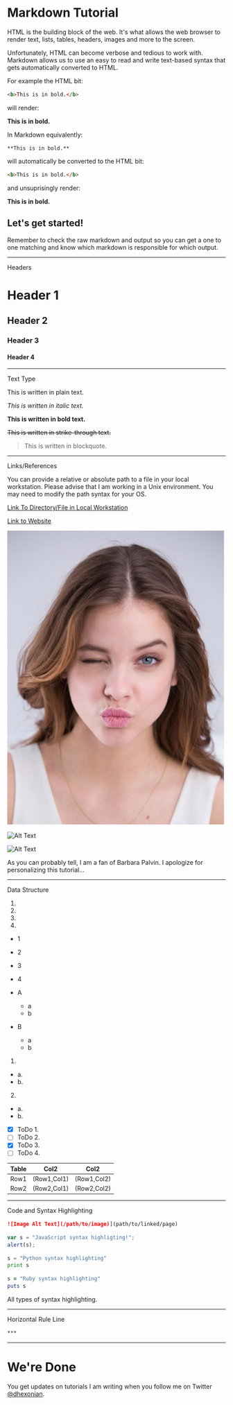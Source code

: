 # Markdown Tutorial

HTML is the building block of the web. It's what allows the web browser to render text, lists, tables, headers, images and more to the screen.

Unfortunately, HTML can become verbose and tedious to work with. Markdown allows us to use an easy to read and write text-based syntax that gets automatically converted to HTML.

For example the HTML bit: 
    
```HTML
<b>This is in bold.</b>
```

will render:

**This is in bold.**

In Markdown equivalently: 
    
    **This is in bold.**
 
will automatically be converted to the HTML bit:

```HTML
<b>This is in bold.</b>
```

and unsuprisingly render:

**This is in bold.**

## Let's get started! 

Remember to check the raw markdown and output so you can get a one to one matching and know which markdown is responsible for which output. 

***

Headers

# Header 1 

## Header 2 

### Header 3 

#### Header 4

***

Text Type

This is written in plain text.

_This is written in italic text._

**This is written in bold text.**

~~This is written in strike-through text.~~

> This is written in blockquote.

***

Links/References

You can provide a relative or absolute path to a file in your local workstation. Please advise that I am working in a Unix environment. You may need to modify the path syntax for your OS.

[Link To Directory/File in Local Workstation](Figs)

[Link to Website](http://google.com)

![Alt Text](Figs/palvin.jpg "File Title")

![Alt Text](https://i.ytimg.com/vi/F0KuO4RPPL8/hqdefault.jpg "File Title")

![Alt Text](http://38.media.tumblr.com/97d01e65fa16ffa7b00e8c7a6328f10f/tumblr_notfdxXaJN1r6rr1oo1_r1_250.gif "File Title")

As you can probably tell, I am a fan of Barbara Palvin. I apologize for personalizing this tutorial...

***

Data Structure

1. 
2. 
3. 
4. 

* 1
* 2
* 3
* 4

* A
  * a
  * b
* B
  * a
  * b

1.
  * a.
  * b.

2.
  * a.
  * b.

- [x] ToDo 1.
- [ ] ToDo 2. 
- [x] ToDo 3. 
- [ ] ToDo 4. 

Table| Col2 | Col2 |
------------ | ------------- | -------------
Row1 | (Row1,Col1) | (Row1,Col2)
Row2 | (Row2,Col1) | (Row2,Col2)

***

Code and Syntax Highlighting

```markdown
![Image Alt Text](/path/to/image)](path/to/linked/page)
```


```javascript
var s = "JavaScript syntax highligting!";
alert(s);
```
 
 
```python
s = "Python syntax highlighting"
print s
```


```ruby
s = "Ruby syntax highlighting"
puts s 
```

All types of syntax highlighting. 

***

Horizontal Rule Line

```markdown
***
```

***

# We're Done

You get updates on tutorials I am writing when you follow me on Twitter [@dhexonian](https://twitter.com/dhexonian).
